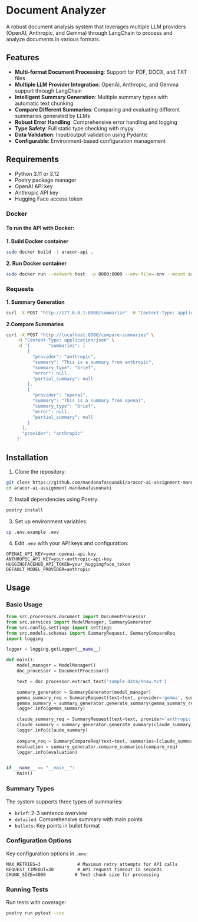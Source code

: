 # Document Analyzer

A robust document analysis system that leverages multiple LLM providers (OpenAI, Anthropic, and Gemma) through LangChain to process and analyze documents in various formats.

## Features

- **Multi-format Document Processing**: Support for PDF, DOCX, and TXT files
- **Multiple LLM Provider Integration**: OpenAI, Anthropic, and Gemma support through LangChain
- **Intelligent Summary Generation**: Multiple summary types with automatic text chunking
- **Compare Different Summaries**: Comparing and evaluating different summaries generated by LLMs 
- **Robust Error Handling**: Comprehensive error handling and logging
- **Type Safety**: Full static type checking with mypy
- **Data Validation**: Input/output validation using Pydantic
- **Configurable**: Environment-based configuration management

## Requirements

- Python 3.11 or 3.12
- Poetry package manager
- OpenAI API key
- Anthropic API key
- Hugging Face access token


### Docker
#### To run the API with Docker:

**1. Build Docker container**
```bash
sudo docker build -t aracor-api . 
```
**2. Run Docker container** 
```bash
sudo docker run --network host  -p 8000:8000 --env-file=.env --mount src="$(pwd)/sample_data",target=/sample_data,type=bind   aracor-api
```
### Requests
**1. Summary Generation**
```bash
curl -X POST "http://127.0.0.1:8000/summarize" -H "Content-Type: application/json" -d '{"file_path": "/sample_data/CV.pdf", "summary_type": "bullets", "providers": ["anthropic", "gemma"]}'
```
**2.Compare Summaries**
 ```bash
 curl -X POST "http://localhost:8000/compare-summaries" \
     -H "Content-Type: application/json" \
     -d '{       "summaries": [
         {
           "provider": "anthropic",
           "summary": "This is a summary from anthropic",
           "summary_type": "brief",
           "error": null,
           "partial_summary": null
         },
         {
           "provider": "openai",
           "summary": "This is a summary from openai",
           "summary_type": "brief",
           "error": null,
           "partial_summary": null
         }
       ],
       "provider": "anthropic"
     }'

 ```

## Installation

1. Clone the repository:
```bash
git clone https://github.com/mandanafasounaki/aracor-ai-assignment-mandanafasounaki
cd aracor-ai-assignment-mandanafasounaki
```

2. Install dependencies using Poetry:
```bash
poetry install
```

3. Set up environment variables:
```bash
cp .env.example .env
```

4. Edit `.env` with your API keys and configuration:
```env
OPENAI_API_KEY=your-openai-api-key
ANTHROPIC_API_KEY=your-anthropic-api-key
HUGGINGFACEHUB_API_TOKEN=your_huggingface_token
DEFAULT_MODEL_PROVIDER=anthropic
```

## Usage

### Basic Usage

```python
from src.processors.document import DocumentProcessor
from src.services import ModelManager, SummaryGenerator
from src.config.settings import settings
from src.models.schemas import SummaryRequest, SummaryCompareReq
import logging

logger = logging.getLogger(__name__)

def main():
    model_manager = ModelManager()
    doc_processor = DocumentProcessor()

    text = doc_processor.extract_text('sample_data/hnsw.txt')

    summary_generator = SummaryGenerator(model_manager)
    gemma_summary_req = SummaryRequest(text=text, provider='gemma', summary_type='bullets')
    gemma_summary = summary_generator.generate_summary(gemma_summary_req)
    logger.info(gemma_summary)

    claude_summary_req = SummaryRequest(text=text, provider='anthropic', summary_type='bullets')
    claude_summary = summary_generator.generate_summary(claude_summary_req)
    logger.info(claude_summary)
    
    compare_req = SummaryCompareReq(text=text, summaries=[claude_summary, gemma_summary]) 
    evaluation = summary_generator.compare_summaries(compare_req)
    logger.info(evaluation)


if __name__ == "__main__":
    main()
```

### Summary Types

The system supports three types of summaries:
- `brief`: 2-3 sentence overview
- `detailed`: Comprehensive summary with main points
- `bullets`: Key points in bullet format


### Configuration Options

Key configuration options in `.env`:
```env
MAX_RETRIES=3              # Maximum retry attempts for API calls
REQUEST_TIMEOUT=30         # API request timeout in seconds
CHUNK_SIZE=4000           # Text chunk size for processing
```

### Running Tests

Run tests with coverage:
```bash
poetry run pytest -cov
```


